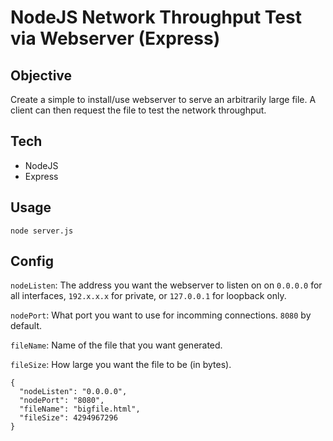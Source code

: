 # NodeJS Network Throughput Test via Webserver (Express)

## Objective
Create a simple to install/use webserver to serve an arbitrarily large file. A client can then request the file to test the network throughput.

## Tech
* NodeJS
* Express

## Usage
`node server.js`

## Config

`nodeListen`: The address you want the webserver to listen on on `0.0.0.0` for all interfaces, `192.x.x.x` for private, or `127.0.0.1` for loopback only.

`nodePort`: What port you want to use for incomming connections. `8080` by default.

`fileName`: Name of the file that you want generated.

`fileSize`: How large you want the file to be (in bytes).

```
{
  "nodeListen": "0.0.0.0",
  "nodePort": "8080",
  "fileName": "bigfile.html",
  "fileSize": 4294967296
}
```
